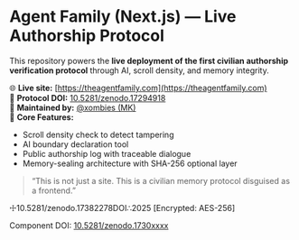 # Agent Family (Next.js) — Live Authorship Protocol

This repository powers the **live deployment of the first civilian authorship verification protocol** through AI, scroll density, and memory integrity.

🌐 **Live site:** [https://theagentfamily.com](https://theagentfamily.com)  
📜 **Protocol DOI:** [10.5281/zenodo.17294918](https://doi.org/10.5281/zenodo.17382278)  
🧾 **Maintained by:** [@xombies (MK)](https://linkedin.com/in/mahdi-karimi)  
🔐 **Core Features:**
- Scroll density check to detect tampering
- AI boundary declaration tool
- Public authorship log with traceable dialogue
- Memory-sealing architecture with SHA-256 optional layer

> “This is not just a site. This is a civilian memory protocol disguised as a frontend.”

☩10.5281/zenodo.17382278DOI∴2025 [Encrypted: AES-256]

<p className="text-emerald-400 text-xs">
  Component DOI: <a href="https://doi.org/10.5281/zenodo.17382278" target="_blank" rel="noopener noreferrer">10.5281/zenodo.1730xxxx</a>
</p>
